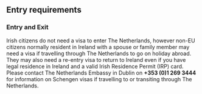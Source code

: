 ## Entry requirements

### **Entry and Exit**

Irish citizens do not need a visa to enter The Netherlands, however non-EU citizens normally resident in Ireland with a spouse or family member may need a visa if travelling through The Netherlands to go on holiday abroad. They may also need a re-entry visa to return to Ireland even if you have legal residence in Ireland and a valid Irish Residence Permit (IRP) card. Please contact The Netherlands Embassy in Dublin on **+353 (0)1 269 3444** for information on Schengen visas if travelling to or transiting through The Netherlands.